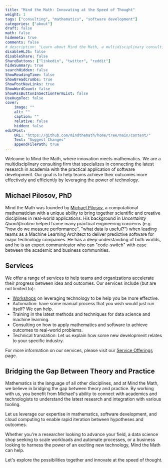 ```yaml
---
title: "Mind the Math: Innovating at the Speed of Thought"
weight: 1
tags: ["consulting", "mathematics", "software development"]
categories: ["about"]
draft: false
math: false
hidemeta: true
comments: false
# description: "Learn about Mind the Math, a multidisciplinary consulting firm that specializes in bridging the gap between theory and applications."
disableHLJS: false
disableShare: false
ShareButtons: ["linkedin", "twitter", "reddit"]
hideSummary: true
searchHidden: false
ShowReadingTime: false
ShowBreadCrumbs: true
ShowPostNavLinks: true
ShowWordCount: false
ShowRssButtonInSectionTermList: false
UseHugoToc: false
cover:
    image: ""
    alt: ""
    caption: ""
    relative: false
    hidden: false
editPost:
    URL: "https://github.com/mindthemath/home/tree/main/content/"
    Text: "Suggest Changes"
    appendFilePath: true
---
```


Welcome to Mind the Math, where innovation meets mathematics. 
We are a multidisciplinary consulting firm that specializes in connecting the latest research in academia with the practical application of software development. 
Our goal is to help teams achieve their outcomes more effectively and efficiently by leveraging the power of technology.

## Michael Pilosov, PhD

Mind the Math was founded by [Michael Pilosov](https://mpilosov.com), a computational mathematician with a unique ability to bring together scientific and creative disciplines in real-world applications.
His background in _Uncertainty Quantification_ helped frame many practical engineering concerns (e.g. "how do we measure performance", "what data is useful?") when leading teams as a Machine Learning Architect to deliver predictive software for major technology companies.
He has a deep understanding of both worlds, and he is an expert communicator who can "code-switch" with ease between the academic and business communities.

## Services

We offer a range of services to help teams and organizations accelerate their progress between idea and outcomes. 
Our services include (but are not limited to):

- [Workshops](/workshops) on leveraging technology to be help you be more effective.
- Automation: have some manual process that you wish would just run itself? We can help.
- Training in the latest methods and techniques for data science and machine learning.
- Consulting on how to apply mathematics and software to achieve outcomes to real-world problems.
- Technical translation: Let us explain how some new development relates to your specific industry.

For more information on our services, please visit our [Service Offerings](/services) page. 


## Bridging the Gap Between Theory and Practice

Mathematics is the language of all other disciplines, and at Mind the Math, we believe in bridging the gap between theory and practice. 
By working with us, you benefit from Michael's ability to connect with academics and technologists to understand the latest research and integration with various tooling.

Let us leverage our expertise in mathematics, software development, and cloud computing to enable rapid iteration between hypotheses and outcomes.

Whether you're a researcher looking to advance your field, a data science shop seeking to scale workloads and automate processes, or a business looking to harness the power of an exciting new technology, Mind the Math can help. 

Let's explore the possibilities together and innovate at the speed of thought.
